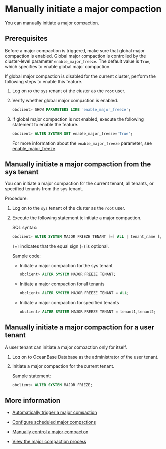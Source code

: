 # Manually initiate a major compaction

You can manually initiate a major compaction.

## Prerequisites

Before a major compaction is triggered, make sure that global major compaction is enabled. Global major compaction is controlled by the cluster-level parameter `enable_major_freeze`. The default value is `True`, which specifies to enable global major compaction.

If global major compaction is disabled for the current cluster, perform the following steps to enable this feature.

1. Log on to the `sys` tenant of the cluster as the `root` user.

2. Verify whether global major compaction is enabled.

   ```sql
   obclient> SHOW PARAMETERS LIKE 'enable_major_freeze';
   ```

3. If global major compaction is not enabled, execute the following statement to enable the feature.

   ```sql
   obclient> ALTER SYSTEM SET enable_major_freeze='True';
   ```

   For more information about the `enable_major_freeze` parameter, see [enable_major_freeze](../../../../5.system-reference/1.system-configuration-items/3.cluster-level-configuration-items/72.enable_major_freeze.md).

## Manually initiate a major compaction from the sys tenant

You can initiate a major compaction for the current tenant, all tenants, or specified tenants from the sys tenant.

Procedure:

1. Log on to the `sys` tenant of the cluster as the `root` user.

2. Execute the following statement to initiate a major compaction.

   SQL syntax:

   ```sql
   obclient> ALTER SYSTEM MAJOR FREEZE TENANT [=] ALL | tenant_name [, tenant_name ...];
   ```

   `[=]` indicates that the equal sign (=) is optional.

   Sample code:

   * Initiate a major compaction for the sys tenant

      ```sql
      obclient> ALTER SYSTEM MAJOR FREEZE TENANT;
      ```

   * Initiate a major compaction for all tenants

      ```sql
      obclient> ALTER SYSTEM MAJOR FREEZE TENANT = ALL;
      ```

   * Initiate a major compaction for specified tenants

      ```sql
      obclient> ALTER SYSTEM MAJOR FREEZE TENANT = tenant1,tenant2;
      ```

## Manually initiate a major compaction for a user tenant

A user tenant can initiate a major compaction only for itself.

1. Log on to OceanBase Database as the administrator of the user tenant.

2. Initiate a major compaction for the current tenant.

   Sample statement:

   ```sql
   obclient> ALTER SYSTEM MAJOR FREEZE;
   ```

## More information

* [Automatically trigger a major compaction](2.automatic-merge-triggering.md)

* [Configure scheduled major compactions](3.scheduled-trigger-merge.md)

* [Manually control a major compaction](5.manually-control-a-merge.md)

* [View the major compaction process](5.view-merge-process.md)
